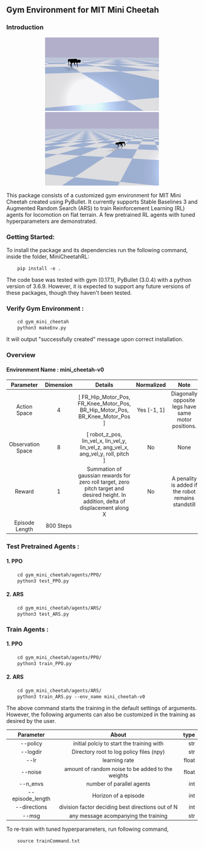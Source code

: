 ## Gym Environment for MIT Mini Cheetah
### Introduction
<p align="center">
   <img width="300" height="193" src="./media/fast-trot.gif">
   <img width="300" height="193" src="./media/jump-gait2.gif">
</p>
This package consists of a customized gym environment for MIT Mini Cheetah created using PyBullet. It currently supports Stable Baselines 3 and Augmented Random Search (ARS) to train Reinforcement Learning (RL) agents for locomotion on flat terrain. A few pretrained RL agents with tuned hyperparameters are demonstrated.

### Getting Started:
To install the package and its dependencies run the following command, inside the folder, MiniCheetahRL:        
                
        pip install -e .

The code base was tested with gym (0.17.1), PyBullet (3.0.4) with a python version of 3.6.9. However, it is expected to support any future versions of these packages, though they haven't been tested.

### Verify Gym Environment :
        
        cd gym_mini_cheetah
        python3 makeEnv.py
It will output "successfully created" message upon correct installation.

### Overview
#### Environment Name : mini_cheetah-v0

| Parameter    |Dimension | Details| Normalized| Note |
|:------------:|:--------:|:------:|:------:|:--------:|
| Action Space  | 4 | [ FR_Hip_Motor_Pos, FR_Knee_Motor_Pos, BR_Hip_Motor_Pos, BR_Knee_Motor_Pos ]| Yes [-1, 1] | Diagonally opposite legs have same motor positions.|
| Observation Space | 8 | [ robot_z_pos, lin_vel_x, lin_vel_y, lin_vel_z, ang_vel_x, ang_vel_y, roll, pitch ] | No | None |
| Reward | 1 | Summation of gaussian rewards for zero roll target, zero pitch target and desired height. In addition, delta of displacement along X | No | A penality is added if the robot remains standstill|
| Episode Length | 800 Steps|


### Test Pretrained Agents :
#### 1. PPO
        
        cd gym_mini_cheetah/agents/PPO/
        python3 test_PPO.py

#### 2. ARS
        
        cd gym_mini_cheetah/agents/ARS/
        python3 test_ARS.py

### Train Agents :
#### 1. PPO
        
        cd gym_mini_cheetah/agents/PPO/
        python3 train_PPO.py

#### 2. ARS
        
        cd gym_mini_cheetah/agents/ARS/
        python3 train_ARS.py --env_name mini_cheetah-v0


The above command starts the training in the default settings of arguments. However, the following arguments can also be customized in the training as desired by the user.

| Parameter     |About        |  type |
|:-------------:|:-------------:| -----:|
|--policy      | initial polciy to start the training with|str|
| --logdir | Directory root to log policy files (npy)     |str |
| --lr | learning rate     |float |
| --noise | amount of random noise to be added to the weights|float |
| --n_envs | number of parallel agents | int | 
|--episode_length|Horizon of a episode|int |
| --directions | division factor deciding best directions out of N | int|
| --msg |any message acompanying the training|str |

To re-train with tuned hyperparameters, run following command,

        source trainCommand.txt

        
